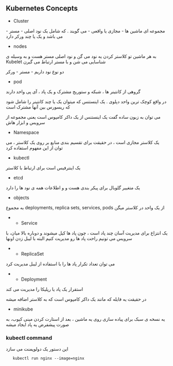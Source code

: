 ## Kubernetes Concepts

+ Cluster

مجموعه ای ماشین ها - مجازی یا واقعی - می گویند . که شامل یک نود اصلی - مستر - می باشد و یک یا چند ورکر دارد 

+ nodes

به هر ماشین تو کلاستر کردن یه نود می گن و نود اصلی مستر هست و به وسیله ی Kubelet شناسایی می شن و با مستر ارتباط می گیرن

دو نوع نود داریم - مستر - ورکر

+ pod

گروهی از کانتینر ها ، شبکه و ستوریج مشترک و یک پاد ، آی پی  واحد دارند

در واقع کوچک ترین  واحد دپلوی . یک اینستنس  که میتوان یک یا چند کانتینر را شامل شود که ریسورس بین آنها مشترک است

می توان به زبون ساده گفت یک اینستنس از یک داکر کامپوس است یعنی مجموعه از سرویس و ابزار هاش

+ Namespace

یک کلاستر مجازی است ، در حقیقت برای تقسیم بندی منابع بر روی یک کلاستر ، می توان از این مفهوم استفاده کرد



+ kubectl

یک اینترفیس است برای ارتباط با کلاستر

+ etcd

یک متغییر گلوبال برای پیکر بندی هست و و اطلاعات همه ی نود ها را دارد

+ objects

به مجموع deployments, replica sets, services, pods از یک واحد در کلاستر میگن

+ + Service

یک انتزاع برای مدیریت آسان چند پاد است ، چون پاد ها کیل میشوند و دوباره بالا میان، با سرویس می تونیم راحت  پاد ها رو مدیریت کنیم البته با لیبل زدن اونها

+ + ReplicaSet

می توان تعداد تکرار پاد ها را با استفاده از لیبل مدیریت کرد

+ + Deployment

استقرار یک پاد یا رپلیکا را مدیریت می کند

در حقیقت یه فایله که مانند یک داکر کامپوس است که به کلاستر اضافه میشه

+ minikube

یه نسخه ی سبک برای پیاده سازی روی یه ماشین ، بعد از استارت کردن مینی کیوب، به صورت پیشفرض یه پاد ایجاد میشه

  ### kubectl command
 این دستور یک دولوپمنت می سازد
 
       kubectl run nginx --image=nginx

    
